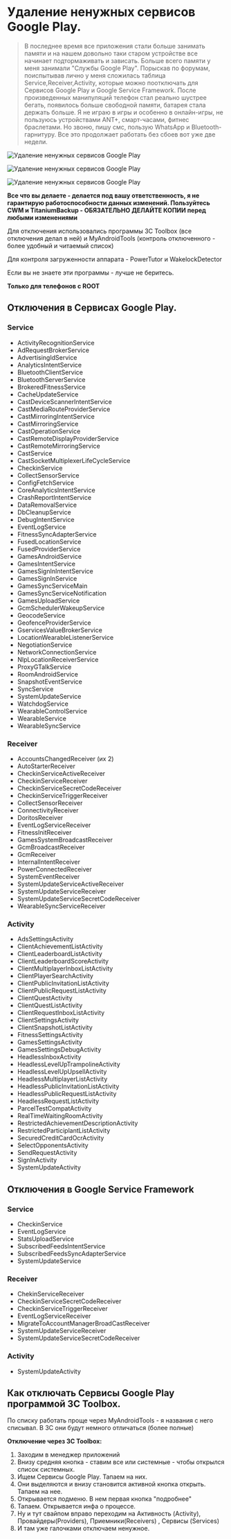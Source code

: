 # Удаление ненужных сервисов Google Play.
> В последнее время все приложения стали больше занимать памяти и на нашем довольно таки старом устройстве все начинает подтормаживать и зависать. Больше всего памяти у меня занимали "Службы Google Play". Порыскав по форумам, поиспытывав лично у меня сложилась таблица Service,Receiver,Activity, которые можно поотключать для Сервисов Google Play и Google Service Framework. После произведенных манипуляций телефон стал реально шустрее бегать, появилось больше свободной памяти, батарея стала держать больше. Я не играю в игры и особенно в онлайн-игры, не пользуюсь устройствами ANT+, смарт-часами, фитнес браслетами. Но звоню, пишу смс, пользую WhatsApp и Bluetooth-гарнитуру. Все это продолжает работать без сбоев вот уже две недели.

![Удаление ненужных сервисов Google Play](/images/Linux/Android/Tuning/disable_servise_GP_1.jpg 'Удаление ненужных сервисов Google Play')

![Удаление ненужных сервисов Google Play](/images/Linux/Android/Tuning/disable_servise_GP_2.jpg 'Удаление ненужных сервисов Google Play')

![Удаление ненужных сервисов Google Play](/images/Linux/Android/Tuning/disable_servise_GP_3.jpg 'Удаление ненужных сервисов Google Play')

**Все что вы делаете - делается под вашу ответственность, я не гарантирую работоспособности данных изменений. Пользуйтесь CWM и TitaniumBackup - ОБЯЗАТЕЛЬНО ДЕЛАЙТЕ КОПИИ перед любыми изменениями**

Для отключения использовались программы 3C Toolbox (все отключения делал в ней) и MyAndroidTools (контроль отключенного - более удобный и читаемый список)

Для контроля загруженности аппарата - PowerTutor и WakelockDetector

Если вы не знаете эти программы - лучше не беритесь.

**Только для телефонов с ROOT**

## Отключения в Сервисах Google Play.
### Service
- ActivityRecognitionService
- AdRequestBrokerService
- AdvertisingIdService
- AnalyticsIntentService
- BluetoothClientService
- BluetoothServerService
- BrokeredFitnessService
- CacheUpdateService
- CastDeviceScannerIntentService
- CastMediaRouteProviderService
- CastMirroringIntentService
- CastMirroringService
- CastOperationService
- CastRemoteDisplayProviderService
- CastRemoteMirroringService
- CastService
- CastSocketMultiplexerLifeCycleService
- CheckinService
- CollectSensorService
- ConfigFetchService
- CoreAnalyticsIntentService
- CrashReportIntentService
- DataRemovalService
- DbCleanupService
- DebugIntentService
- EventLogService
- FitnessSyncAdapterService
- FusedLocationService
- FusedProviderService
- GamesAndroidService
- GamesIntentService
- GamesSignInIntentService
- GamesSignInService
- GamesSyncServiceMain
- GamesSyncServiceNotification
- GamesUploadService
- GcmSchedulerWakeupService
- GeocodeService
- GeofenceProviderService
- GservicesValueBrokerService
- LocationWearableListenerService
- NegotiationService
- NetworkConnectionService
- NlpLocationReceiverService
- ProxyGTalkService
- RoomAndroidService
- SnapshotEventService
- SyncService
- SystemUpdateService
- WatchdogService
- WearableControlService
- WearableService
- WearableSyncService

### Receiver
- AccountsChangedReceiver (их 2)
- AutoStarterReceiver
- CheckinServiceActiveReceiver
- CheckinServiceReceiver
- CheckinServiceSecretCodeReceiver
- CheckinServiceTriggerReceiver
- CollectSensorReceiver
- ConnectivityReceiver
- DoritosReceiver
- EventLogServiceReceiver
- FitnessInitReceiver
- GamesSystemBroadcastReceiver
- GcmBroadcastReceiver
- GcmReceiver
- InternalIntentReceiver
- PowerConnectedReceiver
- SystemEventReceiver
- SystemUpdateServiceActiveReceiver
- SystemUpdateServiceReceiver
- SystemUpdateServiceSecretCodeReceiver
- WearableSyncServiceReceiver

### Activity
- AdsSettingsActivity
- ClientAchievementListActivity
- ClientLeaderboardListActivity
- ClientLeaderboardScoreActivity
- ClientMultiplayerInboxListActivity
- ClientPlayerSearchActivity
- ClientPublicInvitationListActivity
- ClientPublicRequestListActivity
- ClientQuestActivity
- ClientQuestListActivity
- ClientRequestInboxListActivity
- ClientSettingsActivity
- ClientSnapshotListActivity
- FitnessSettingsActivity
- GamesSettingsActivity
- GamesSettingsDebugActivity
- HeadlessInboxActivity
- HeadlessLevelUpTrampolineActivity
- HeadlessLevelUpUpsellActivity
- HeadlessMultiplayerListActivity
- HeadlessPublicInvitationListActivity
- HeadlessPublicRequestListActivity
- HeadlessRequestListActivity
- ParcelTestCompatActivity
- RealTimeWaitingRoomActivity
- RestrictedAchievementDescriptionActivity
- RestrictedParticiplantListActivity
- SecuredCreditCardOcrActivity
- SelectOpponentsActivity
- SendRequestActivity
- SignInActivity
- SystemUpdateActivity

## Отключения в Google Service Framework
### Service
- CheckinService
- EventLogService
- StatsUploadService
- SubscribedFeedsIntentService
- SubscribedFeedsSyncAdapterService
- SystemUpdateService

### Receiver
- ChekinServiceReceiver
- CheckinServiceSecretCodeReceiver
- CheckinServiceTriggerReceiver
- EventLogServiceReceiver
- MigrateToAccountManagerBroadCastReceiver
- SystemUpdateServiceReceiver
- SystemUpdateServiceSecretCodeReceiver

### Activity
- SystemUpdateActivity

## Как отключать Сервисы Google Play программой 3C Toolbox.
По списку работать проще через MyAndroidTools - я названия с него списывал. В 3С они будут немного отличаться (более полные)

**Отключение через 3C Toolbox:**

1. Заходим в менеджер приложений
2. Внизу средняя кнопка - ставим все или системные - чтобы открылся список системных.
3. Ищем Сервисы Google Play. Тапаем на них.
4. Они выделяются и внизу становится активной кнопка открыть. Тапаем на нее.
5. Открывается подменю. В нем первая кнопка "подробнее"
6. Тапаем. Открывается инфа о процессе.
7. Ну и тут свайпом вправо переходим на Активность (Activity), Провайдеры(Providers), Приемники(Receivers) , Сервисы (Services)
8. И там уже галочками отключаем ненужное.

